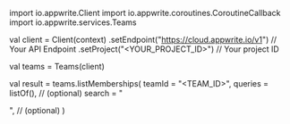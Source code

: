 import io.appwrite.Client
import io.appwrite.coroutines.CoroutineCallback
import io.appwrite.services.Teams

val client = Client(context)
    .setEndpoint("https://cloud.appwrite.io/v1") // Your API Endpoint
    .setProject("&lt;YOUR_PROJECT_ID&gt;") // Your project ID

val teams = Teams(client)

val result = teams.listMemberships(
    teamId = "<TEAM_ID>", 
    queries = listOf(), // (optional)
    search = "<SEARCH>", // (optional)
)